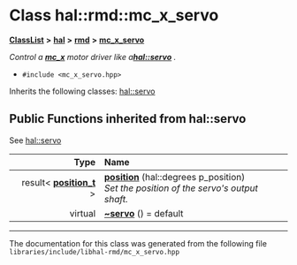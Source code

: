 

# Class hal::rmd::mc\_x\_servo



[**ClassList**](annotated.md) **>** [**hal**](namespacehal.md) **>** [**rmd**](namespacehal_1_1rmd.md) **>** [**mc\_x\_servo**](classhal_1_1rmd_1_1mc__x__servo.md)



_Control a_ [_**mc\_x**_](classhal_1_1rmd_1_1mc__x.md) _motor driver like a_[_**hal::servo**_](classhal_1_1servo.md) _._

* `#include <mc_x_servo.hpp>`



Inherits the following classes: [hal::servo](classhal_1_1servo.md)
























































## Public Functions inherited from hal::servo

See [hal::servo](classhal_1_1servo.md)

| Type | Name |
| ---: | :--- |
|  result&lt; [**position\_t**](structhal_1_1servo_1_1position__t.md) &gt; | [**position**](#function-position) (hal::degrees p\_position) <br>_Set the position of the servo's output shaft._  |
| virtual  | [**~servo**](#function-servo) () = default<br> |























































------------------------------
The documentation for this class was generated from the following file `libraries/include/libhal-rmd/mc_x_servo.hpp`


